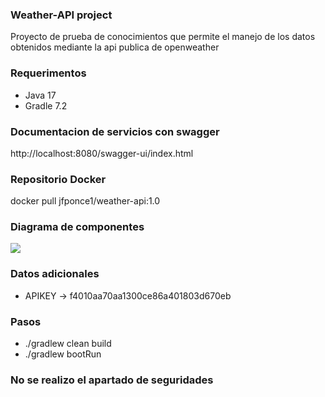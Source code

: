 ### Weather-API project
Proyecto de prueba de conocimientos que permite el manejo de los datos obtenidos mediante la api publica de openweather

### Requerimentos
- Java 17
- Gradle 7.2

### Documentacion de servicios con swagger
http://localhost:8080/swagger-ui/index.html

### Repositorio Docker
docker pull jfponce1/weather-api:1.0

### Diagrama de componentes 
![](../../../Desktop/Screenshot_28.png)


### Datos adicionales
- APIKEY -> f4010aa70aa1300ce86a401803d670eb

### Pasos
- ./gradlew clean build 
- ./gradlew bootRun     


### No se realizo el apartado de seguridades
